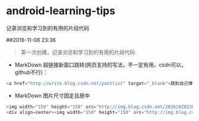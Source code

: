 # android-learning-tips
记录浏览和学习到的有用的片段代码

##2016-11-08 23:36
> 第一次创建，记录浏览和学习到的有用的片段代码 

 - MarkDown 超链接新窗口跳转(网页支持的写法，不一定有用，csdn可以，github不行)：
 
 ```java
 <a href="http://write.blog.csdn.net/postlist" target="_blank">跳到自己博客列表</a>
 ```
 - MarkDown 图片尺寸固定且居中
 
 ```java
 <img width="150" height="150" src="http://img.blog.csdn.net/20161028230559575"/>
 <div align=center><img width="150" height="150" src="http://img.blog.csdn.net/20161028230559575"/></div>
 ```
 

